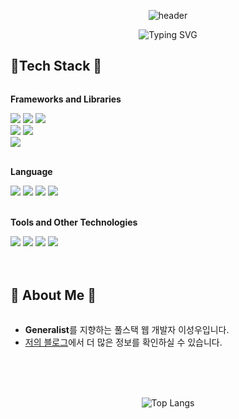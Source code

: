 <div align="center">

![header](https://capsule-render.vercel.app/api?type=waving&color=6994CDEE&text=&animation=twinkling&height=80)

![Typing SVG](https://readme-typing-svg.demolab.com?font=Alkatra&weight=500&size=45&duration=3500&pause=3&color=6994CDEE&center=false&vCenter=false&multiline=true&repeat=false&width=1000&height=100&lines=Welcome+to+Lukaid's+GitHub!👋)

</div>

## 🔨Tech Stack 🔨

<div style="display:flex; flex-direction:column; align-items:flex-start;">
    <p><strong>Frameworks and Libraries</strong></p>
    <div>
        <img src="https://img.shields.io/badge/svelte-%23f1413d.svg?style=for-the-badge&logo=svelte&logoColor=white">
        <img src="https://img.shields.io/badge/sveltekit-%23f1413d.svg?style=for-the-badge&logo=svelte&logoColor=white">
        <img src="https://img.shields.io/badge/Flutter-02569B?style=for-the-badge&logo=flutter&logoColor=white">
        <br />
        <img src="https://img.shields.io/badge/React-61DAFB?style=for-the-badge&logo=react&logoColor=black">
        <img src="https://img.shields.io/badge/Next.js-000000?style=for-the-badge&logo=next.js&logoColor=white">
        <br />
        <img src="https://img.shields.io/badge/django-092E20?style=for-the-badge&logo=django&logoColor=white"> 
    </div>
    <br />
    <p><strong>Language</strong></p>
    <div>
        <img src="https://img.shields.io/badge/python-3776AB?style=for-the-badge&logo=python&logoColor=white"> 
        <img src="https://img.shields.io/badge/javascript-F7DF1E?style=for-the-badge&logo=javascript&logoColor=black"> 
        <img src="https://img.shields.io/badge/Typescript-3178C6?style=for-the-badge&logo=typescript&logoColor=white">
        <img src="https://img.shields.io/badge/dart-0175C2?style=for-the-badge&logo=dart&logoColor=white">
    </div>
    <br />
    <p><strong>Tools and Other Technologies</strong></p>
    <div>
        <img src="https://img.shields.io/badge/docker-2496ED?style=for-the-badge&logo=docker&logoColor=white">
        <img src="https://img.shields.io/badge/github-181717?style=for-the-badge&logo=github&logoColor=white">
        <img src="https://img.shields.io/badge/aws-232F3E?style=for-the-badge&logo=amazon-aws&logoColor=white">
        <img src="https://img.shields.io/badge/ubuntu-E95420?style=for-the-badge&logo=ubuntu&logoColor=white">
    </div>
</div>

<br />
<br />

## 🔨 About Me 🔨

<div style="display:flex; flex-direction:column; align-items:flex-start;">

- **Generalist**를 지향하는 풀스택 웹 개발자 이성우입니다.
- [저의 블로그](https://www.lukaid.me/main)에서 더 많은 정보를 확인하실 수 있습니다.

</div>

<br />
<br />
<br />

<div align="center">

![Top Langs](https://github-readme-stats.vercel.app/api/top-langs/?username=lukaid-dev&layout=compact&theme=dracula)

</div>

<!-- https://github.com/Ileriayo/markdown-badges?tab=readme-ov-file -->

